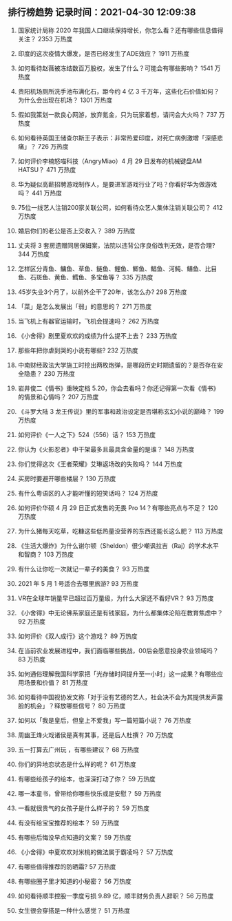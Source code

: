 
## 排行榜趋势 记录时间：2021-04-30 12:09:38
  
  1. 国家统计局称 2020 年我国人口继续保持增长，你怎么看？还有哪些信息值得关注？ 2353 万热度
    
  2. 印度的这次疫情大爆发，是否已经发生了ADE效应？ 1911 万热度
    
  3. 如何看待赵薇被冻结数百万股权，发生了什么？可能会有哪些影响？ 1541 万热度
    
  4. 贵阳机场厕所洗手池布满化石，距今约 4 亿 3 千万年，这些化石价值如何？为什么会出现在机场？ 1301 万热度
    
  5. 假如我策划一款良心网游，放弃氪金，只为玩家着想，请问会大火吗？ 737 万热度
    
  6. 如何看待英国王储查尔斯王子表示：非常热爱印度，对死亡病例激增「深感悲痛」？ 726 万热度
    
  7. 如何评价李楠怒喵科技（AngryMiao）4 月 29 日发布的机械键盘AM HATSU？ 471 万热度
    
  8. 华为疑似高薪招聘游戏制作人，是要进军游戏行业了吗？你看好华为做游戏吗？ 441 万热度
    
  9. 75位一线艺人注销200家关联公司，如何看待众艺人集体注销关联公司？ 412 万热度
    
  10. 婚后你们的老公是否上交收入？ 389 万热度
    
  11. 丈夫将 3 套房遗赠同居保姆案，法院以违背公序良俗改判无效，是否合理? 344 万热度
    
  12. 怎样区分青鱼、鳙鱼、草鱼、鲢鱼、鲤鱼、鲫鱼、鲳鱼、河鲀、鳝鱼、比目鱼、石斑鱼、黄鱼、鳕鱼、多宝鱼等？ 335 万热度
    
  13. 45岁失业3个月了，以前外企干了20年，该怎么办? 298 万热度
    
  14. 「菜」是怎么发展出「弱」的意思的？ 271 万热度
    
  15. 当飞机上有器官运输时，飞机会提速吗？ 262 万热度
    
  16. 《小舍得》剧里夏欢欢的成绩为什么提不上去？ 233 万热度
    
  17. 那些年把你虐到哭的小说有哪些? 232 万热度
    
  18. 中南财经政法大学施工时挖出两枚炮弹，是哪段历史时期遗留的？是否存在安全隐患？ 230 万热度
    
  19. 岩井俊二《情书》重映定档 5.20，你会去看吗？你还记得第一次看《情书》的情景和心情吗？ 207 万热度
    
  20. 《斗罗大陆 3 龙王传说》里的军事和政治设定是否堪称玄幻小说的巅峰？ 199 万热度
    
  21. 如何评价《一人之下》524（556）话？ 153 万热度
    
  22. 你认为《火影忍者》中干架最多且最具含金量的是谁？ 148 万热度
    
  23. 你们觉得这次《王者荣耀》艾琳返场改的失败吗？ 144 万热度
    
  24. 买房时要避开哪些楼层？ 130 万热度
    
  25. 有什么粤语区的人才能听懂的短笑话吗？ 124 万热度
    
  26. 如何评价华硕 4 月 29 日正式发售的无畏 Pro 14？有哪些亮点与不足？ 120 万热度
    
  27. 为什么猪每天吃草，吃糠这些低热量没营养的东西还能长这么肥？ 113 万热度
    
  28. 《生活大爆炸》为什么谢尔顿（Sheldon）很少嘲讽拉吉（Raj）的学术水平和智商？ 103 万热度
    
  29. 有什么让你吃一次就记一辈子的美食？ 93 万热度
    
  30. 2021 年 5 月 1 号适合去哪里旅游? 93 万热度
    
  31. VR在全球年销量早已超过百万量级，为什么大家还不看好VR？ 93 万热度
    
  32. 《小舍得》中无论佛系家庭还是有钱家庭，为什么都集体沦陷在教育焦虑中？ 92 万热度
    
  33. 如何评价《双人成行》这个游戏？ 89 万热度
    
  34. 在当前农业发展进程中，我们面临哪些挑战，00后会愿意投身农业领域吗？ 83 万热度
    
  35. 如何通俗理解我国科学家把「光存储时间提升至一小时」这一成果？有哪些应用场景和价值？ 81 万热度
    
  36. 如何看待中国视协发文称「对于没有艺德的艺人，社会决不会为其提供发声露脸的机会」？释放哪些信号？ 80 万热度
    
  37. 如何以「我是皇后，但皇上不爱我」写一篇短篇小说？ 76 万热度
    
  38. 周幽王烽火戏诸侯是真有其事，还是后人杜撰？ 70 万热度
    
  39. 五一打算去广州玩 ，有哪些建议？ 68 万热度
    
  40. 你们的异地恋状态是什么样的呢？ 61 万热度
    
  41. 有哪些给孩子的绘本，也深深打动了你？ 59 万热度
    
  42. 哪一本童书，曾带给你哪些快乐或是安慰？ 59 万热度
    
  43. 一看就很贵气的女孩子是什么样子的？ 59 万热度
    
  44. 有没有给宝宝推荐的绘本？ 59 万热度
    
  45. 有哪些后悔没早点知道的文案？ 59 万热度
    
  46. 《小舍得》中夏欢欢对米桃的做法属于霸凌吗？ 57 万热度
    
  47. 有哪些值得推荐的防晒霜? 57 万热度
    
  48. 有哪些圈子里才知道的小秘密？ 56 万热度
    
  49. 如何看待顺丰控股一季度亏损 9.89 亿，顺丰财务负责人辞职？ 56 万热度
    
  50. 女生很会穿搭是一种什么感觉？ 51 万热度
    